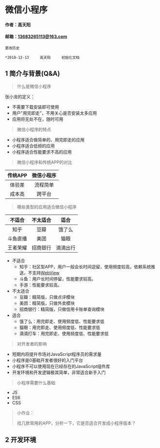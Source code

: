 # 微信小程序

#### 作者：高天阳
#### 邮箱：13683265113@163.com

```
更改历史

*2018-12-13     高天阳     初始化文档

```

## 1 简介与背景(Q&A)

> 什么是微信小程序

张小龙的定义：

* 不需要下载安装即可使用
* 用户"用完即走"，不用关心是否安装太多应用
* 应用将无处不在，随时可用

> 微信小程序的特点

* 小程序适合做简单的、用完即走的应用
* 小程序适合低频的应用
* 小程序适合性能要求不高的应用

> 微信小程序和传统APP的对比

| 传统APP | 微信小程序 |
| :----: | :------: |
| 体验差 | 流程简单 |
| 成本高 | 跨平台 |

> 哪些类型的应用适合微信小程序

| 不适合 | 不太适合 | 适合 |
| :---: | :-----: | :---: |
| 知乎 | 豆瓣 | 饿了么 |
| 斗鱼直播 | 美团 | 猫眼 |
| 王者荣耀 | 招商银行 | 滴滴出行 |

* 不适合
    * 知乎：社区型APP，用户一般会长时间逗留，使用频度较高，依赖系统推送，不支持[WebView](https://www.cnblogs.com/pqjwyn/p/7120342.html)
    * 斗鱼：用户长时间停留，性能要求较高。
    * 手游：性能要求较高。
* 不太适合
    * 豆瓣：精简版，只做点评模块
    * 美团：精简版，只做外卖模块
    * 招商银行：精简版，只做信用卡账单查询模块
* 适合
    * 饿了么：用完即走、使用频度低、性能要求低
    * 猫眼：用完即走、使用频度低、性能要求低
    * 滴滴打车：用完即走、使用频度低、性能要求低

> 对开发者的影响

* 短期内将提升市场对JavaScript程序员的需求量
* 小程序是0基础开发者很好的入门平台
* 小程序不可以使用现在已经存在的JavaScript组件库
* 开发环境和开发逻辑极其简单，非常适合新手入门

> 小程序需要什么基础

* JS
* ES6
* CSS

> 小作业：
>
> 找几款常用的APP，分析一下，它是否适合开发成小程序版本？

## 2 开发环境















